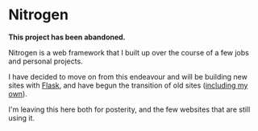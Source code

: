 Nitrogen
========

**This project has been abandoned.**

Nitrogen is a web framework that I built up over the course of a few jobs and personal projects.

I have decided to move on from this endeavour and will be building new sites with [Flask][1], and have begun the transition of old sites ([including my own][2]).

I'm leaving this here both for posterity, and the few websites that are still using it.

[1]: https://github.com/mitsuhiko/flask
[2]: https://github.com/mikeboers/.com
